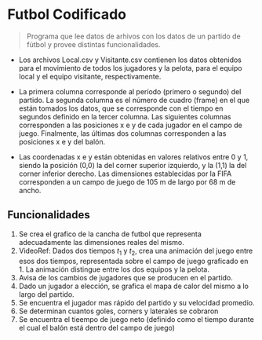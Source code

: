 # Futbol Codificado

> Programa que lee datos de arhivos con los datos de un partido de fútbol y provee distintas funcionalidades.

* Los archivos Local.csv y Visitante.csv contienen los datos obtenidos para el movimiento de todos los jugadores y la pelota, para el equipo local y el equipo visitante, respectivamente.
* La primera columna corresponde al período (primero o segundo) del partido. La segunda columna es el número de cuadro (frame) en el que están tomados los datos, que se corresponde con el tiempo en segundos definido en la tercer columna. Las siguientes columnas corresponden a las posiciones x e y de cada jugador en el campo de juego. Finalmente, las últimas dos columnas corresponden a las posiciones x e y del balón.

* Las coordenadas x e y están obtenidas en valores relativos entre 0 y 1, siendo la posición (0,0) la del corner superior izquierdo, y la (1,1) la del corner inferior derecho. Las dimensiones establecidas por la FIFA corresponden a un campo de juego de 105 m de largo por 68 m de ancho.

## Funcionalidades

  1. Se crea el grafico de la cancha de futbol que representa adecuadamente las dimensiones reales del mismo.
  2. VideoRef: Dados dos tiempos $t_1$ y $t_2$, crea una animación del juego entre esos dos tiempos, representada sobre el campo de juego graficado en 1. La animación distingue entre los dos equipos y la pelota.
  3. Avisa de los cambios de jugadores que se producen en el partido.
  3. Dado un jugador a elección, se grafica el mapa de calor del mismo a lo largo del partido.
  4. Se encuentra el jugador mas rápido del partido y su velocidad promedio.
  5. Se determinan cuantos goles, corners y laterales se cobraron
  6. Se encuentra el tieempo de juego neto (definido como el tiempo durante el cual el balón está dentro del campo de juego)
